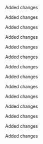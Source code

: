Added changes

Added changes

Added changes

Added changes

Added changes

Added changes

Added changes

Added changes

Added changes

Added changes

Added changes

Added changes

Added changes

Added changes

